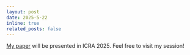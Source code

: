 ```yaml
---
layout: post
date: 2025-5-22
inline: true
related_posts: false
---
```


[My paper](https://youtu.be/2zk5ETRMGRI?feature=shared) will be presented in ICRA 2025. Feel free to visit my session!